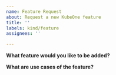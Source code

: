 ```yaml
---
name: Feature Request
about: Request a new KubeOne feature
title: ''
labels: kind/feature
assignees: ''

---
```


<!-- Please use this template if you want to submit a new feature request.-->

**What feature would you like to be added?**

**What are use cases of the feature?**
